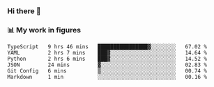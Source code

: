 ### Hi there 👋

### 📊 My work in figures

<!--START_SECTION:waka-->

```text
TypeScript   9 hrs 46 mins   ████████████████▓░░░░░░░░   67.02 %
YAML         2 hrs 7 mins    ███▓░░░░░░░░░░░░░░░░░░░░░   14.64 %
Python       2 hrs 6 mins    ███▓░░░░░░░░░░░░░░░░░░░░░   14.52 %
JSON         24 mins         ▓░░░░░░░░░░░░░░░░░░░░░░░░   02.83 %
Git Config   6 mins          ▒░░░░░░░░░░░░░░░░░░░░░░░░   00.74 %
Markdown     1 min           ░░░░░░░░░░░░░░░░░░░░░░░░░   00.16 %
```

<!--END_SECTION:waka-->
